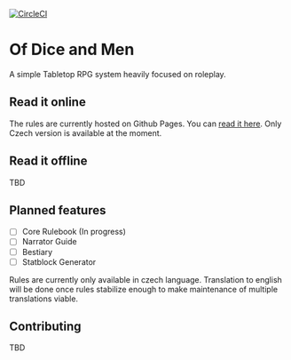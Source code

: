 [![CircleCI](https://dl.circleci.com/status-badge/img/gh/Januson/of-dice-and-men/tree/master.svg?style=svg)](https://dl.circleci.com/status-badge/redirect/gh/Januson/of-dice-and-men/tree/master)

# Of Dice and Men

A simple Tabletop RPG system heavily focused on roleplay.

## Read it online
The rules are currently hosted on Github Pages. You can [read it here].
Only Czech version is available at the moment.

[read it here]: https://januson.github.io/of-dice-and-men

## Read it offline

TBD

## Planned features

- [ ] Core Rulebook (In progress)
- [ ] Narrator Guide
- [ ] Bestiary
- [ ] Statblock Generator

Rules are currently only available in czech language. Translation to
english will be done once rules stabilize enough to make maintenance
of multiple translations viable.

## Contributing

TBD